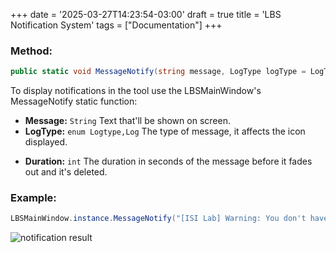 +++
date = '2025-03-27T14:23:54-03:00'
draft = true
title = 'LBS Notification System'
tags =  ["Documentation"]
+++


### Method: 

```c#
public static void MessageNotify(string message, LogType logType = LogType.Log, int duration = 2)
```
To display notifications in the tool use the LBSMainWindow's MessageNotify static function:


- **Message:** `String` Text that'll be shown on screen.
- **LogType:** `enum Logtype,Log` The type of message, it affects the icon displayed.
* **Duration:** `int` The duration in seconds of the message before it fades out and it's deleted.


### Example:

```c#
LBSMainWindow.instance.MessageNotify("[ISI Lab] Warning: You don't have any layer selected.", LogType.Warning, 2);
```


![notification result](https://github.com/user-attachments/assets/a6d5c9eb-411c-49b1-ac25-4374b981d536 "A sample notification")
